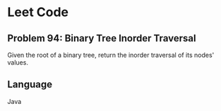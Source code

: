 # Leet Code
## Problem 94: Binary Tree Inorder Traversal

Given the root of a binary tree, return the inorder traversal of its nodes' values.

## Language
Java
